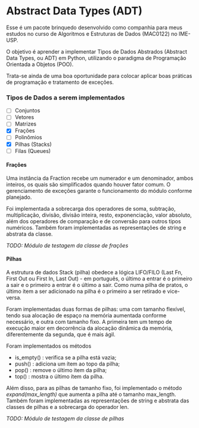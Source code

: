 # Abstract Data Types (ADT)

Esse é um pacote brinquedo desenvolvido como companhia para meus estudos no curso de Algoritmos e Estruturas de Dados (MAC0122) no IME-USP. 

O objetivo é aprender a implementar Tipos de Dados Abstrados (Abstract Data Types, ou ADT) em Python, utilizando o paradigma de Programação Orientada a Objetos (POO).

Trata-se ainda de uma boa oportunidade para colocar aplicar boas práticas de programação e tratamento de exceções.

### Tipos de Dados a serem implementados

- [ ] Conjuntos
- [ ] Vetores
- [ ] Matrizes
- [x] Frações
- [ ] Polinômios
- [x] Pilhas (Stacks)
- [ ] Filas (Queues)

#### Frações
Uma instância da Fraction recebe um numerador e um denominador, ambos inteiros, os quais são simplificados quando houver fator comum. O gerenciamento de exceções garante o funcionamento do módulo conforme planejado.

Foi implementada a sobrecarga dos operadores de soma, subtração, multiplicação, divisão, divisão inteira, resto, exponenciação, valor absoluto, além dos operadores de comparação e de conversão para outros tipos numéricos. Também foram implementadas as representações de string e abstrata da classe.

_TODO: Módulo de testagem da classe de frações_

#### Pilhas
A estrutura de dados Stack (pilha) obedece a lógica LIFO/FILO (Last Fn, First Out ou First In, Last Out) - em português, o último a entrar é o primeiro a sair e o primeiro a entrar é o último a sair. Como numa pilha de pratos, o último item a ser adicionado na pilha é o primeiro a ser retirado e vice-versa.

Foram implementadas duas formas de pilhas: uma com tamanho flexível, tendo sua alocação de espaço na memória aumentada conforme necessário, e outra com tamanho fixo. A primeira tem um tempo de execução maior em decorrência da alocação dinâmica da memória, diferentemente da segunda, que é mais ágil. 

Foram implementados os métodos

- is_empty() : verifica se a pilha está vazia;
- push() : adiciona um ítem ao topo da pilha;
- pop() : remove o último item da pilha;
- top() : mostra o último ítem da pilha.

Além disso, para as pilhas de tamanho fixo, foi implementado o método _expand(max_length)_ que aumenta a pilha até o tamanho max_length. Também foram implementadas as representações de string e abstrata das classes de pilhas e a sobrecarga do operador len.

 _TODO: Módulo de testagem da classe de pilhas_